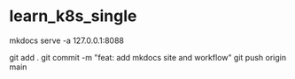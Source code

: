 # learn_k8s_single

mkdocs serve -a 127.0.0.1:8088

git add .
git commit -m "feat: add mkdocs site and workflow"
git push origin main